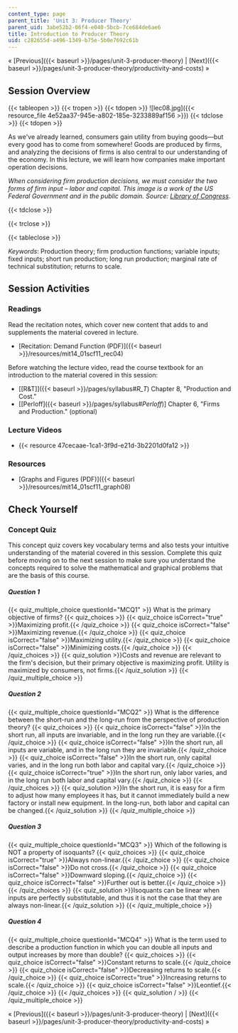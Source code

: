 ```yaml
---
content_type: page
parent_title: 'Unit 3: Producer Theory'
parent_uid: 3abe52b2-06f4-e040-5bcb-7ce684de6ae6
title: Introduction to Producer Theory
uid: c282655d-a496-1349-b75e-5b0e7692c61b
---
```


« [Previous]({{< baseurl >}}/pages/unit-3-producer-theory) | [Next]({{< baseurl >}}/pages/unit-3-producer-theory/productivity-and-costs) »

Session Overview
----------------

{{< tableopen >}}
{{< tropen >}}
{{< tdopen >}}
![lec08.jpg]({{< resource_file 4e52aa37-945e-a802-185e-3233889af156 >}})
{{< tdclose >}}
{{< tdopen >}}


As we've already learned, consumers gain utility from buying goods—but every good has to come from somewhere! Goods are produced by firms, and analyzing the decisions of firms is also central to our understanding of the economy. In this lecture, we will learn how companies make important operation decisions.

_When considering firm production decisions, we must consider the two forms of firm input – labor and capital. This image is a work of the US Federal Government and in the public domain. Source: [Library of Congress](http://www.loc.gov/pictures/resource/fsac.1a34951/)_.


{{< tdclose >}}

{{< trclose >}}

{{< tableclose >}}

_Keywords_: Production theory; firm production functions; variable inputs; fixed inputs; short run production; long run production; marginal rate of technical substitution; returns to scale.

Session Activities
------------------

### Readings

Read the recitation notes, which cover new content that adds to and supplements the material covered in lecture.

*   [Recitation: Demand Function (PDF)]({{< baseurl >}}/resources/mit14_01scf11_rec04)

Before watching the lecture video, read the course textbook for an introduction to the material covered in this session:

*   [\[R&T\]]({{< baseurl >}}/pages/syllabus#_R_T_) Chapter 8, "Production and Cost."
*   \[[Perloff]({{< baseurl >}}/pages/syllabus#_Perloff_)\] Chapter 6, "Firms and Production." (optional)

### Lecture Videos

*   {{< resource 47cecaae-1ca1-3f9d-e21d-3b2201d0fa12 >}}

### Resources

*   [Graphs and Figures (PDF)]({{< baseurl >}}/resources/mit14_01scf11_graph08)

Check Yourself
--------------

### Concept Quiz

This concept quiz covers key vocabulary terms and also tests your intuitive understanding of the material covered in this session. Complete this quiz before moving on to the next session to make sure you understand the concepts required to solve the mathematical and graphical problems that are the basis of this course.

##### Question 1
 {{< quiz_multiple_choice questionId="MCQ1" >}} What is the primary objective of firms? {{< quiz_choices >}} {{< quiz_choice isCorrect="true" >}}Maximizing profit.{{< /quiz_choice >}} {{< quiz_choice isCorrect="false" >}}Maximizing revenue.{{< /quiz_choice >}} {{< quiz_choice isCorrect="false" >}}Maximizing utility.{{< /quiz_choice >}} {{< quiz_choice isCorrect="false" >}}Minimizing costs.{{< /quiz_choice >}} {{< /quiz_choices >}} {{< quiz_solution >}}Costs and revenue are relevant to the firm's decision, but their primary objective is maximizing profit. Utility is maximized by consumers, not firms.{{< /quiz_solution >}} {{< /quiz_multiple_choice >}}
##### Question 2
 {{< quiz_multiple_choice questionId="MCQ2" >}} What is the difference between the short-run and the long-run from the perspective of production theory? {{< quiz_choices >}} {{< quiz_choice isCorrect="false" >}}In the short run, all inputs are invariable, and in the long run they are variable.{{< /quiz_choice >}} {{< quiz_choice isCorrect="false" >}}In the short run, all inputs are variable, and in the long run they are invariable.{{< /quiz_choice >}} {{< quiz_choice isCorrect="false" >}}In the short run, only capital varies, and in the long run both labor and capital vary.{{< /quiz_choice >}} {{< quiz_choice isCorrect="true" >}}In the short run, only labor varies, and in the long run both labor and capital vary.{{< /quiz_choice >}} {{< /quiz_choices >}} {{< quiz_solution >}}In the short run, it is easy for a firm to adjust how many employees it has, but it cannot immediately build a new factory or install new equipment. In the long-run, both labor and capital can be changed.{{< /quiz_solution >}} {{< /quiz_multiple_choice >}}
##### Question 3
 {{< quiz_multiple_choice questionId="MCQ3" >}} Which of the following is NOT a property of isoquants? {{< quiz_choices >}} {{< quiz_choice isCorrect="true" >}}Always non-linear.{{< /quiz_choice >}} {{< quiz_choice isCorrect="false" >}}Do not cross.{{< /quiz_choice >}} {{< quiz_choice isCorrect="false" >}}Downward sloping.{{< /quiz_choice >}} {{< quiz_choice isCorrect="false" >}}Further out is better.{{< /quiz_choice >}} {{< /quiz_choices >}} {{< quiz_solution >}}Isoquants can be linear when inputs are perfectly substitutable, and thus it is not the case that they are always non-linear.{{< /quiz_solution >}} {{< /quiz_multiple_choice >}}
##### Question 4
 {{< quiz_multiple_choice questionId="MCQ4" >}} What is the term used to describe a production function in which you can double all inputs and output increases by more than double? {{< quiz_choices >}} {{< quiz_choice isCorrect="false" >}}Constant returns to scale.{{< /quiz_choice >}} {{< quiz_choice isCorrect="false" >}}Decreasing returns to scale.{{< /quiz_choice >}} {{< quiz_choice isCorrect="true" >}}Increasing returns to scale.{{< /quiz_choice >}} {{< quiz_choice isCorrect="false" >}}Leontief.{{< /quiz_choice >}} {{< /quiz_choices >}} {{< quiz_solution / >}} {{< /quiz_multiple_choice >}}

« [Previous]({{< baseurl >}}/pages/unit-3-producer-theory) | [Next]({{< baseurl >}}/pages/unit-3-producer-theory/productivity-and-costs) »